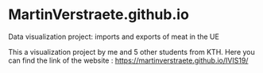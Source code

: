 # MartinVerstraete.github.io
Data visualization project: imports and exports of meat in the UE

This a visualization project by me and 5 other students from KTH.
Here you can find the link of the website : https://martinverstraete.github.io/IVIS19/
